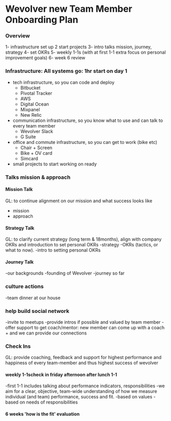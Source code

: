 # Wevolver new Team Member Onboarding Plan

### Overview
1- infrastructure set up
2 start projects
3- intro talks mission, journey, strategy
4- set OKRs
5- weekly 1-1s (with at first 1-1 extra focus on personal improvement goals)
6- week 6 review

### Infrastructure: All systems go: 1hr start on day 1
- tech infrastructure, so you can code and deploy
    - Bitbucket 
    - Pivotal Tracker 
    - AWS 
    - Digital Ocean 
    - Mixpanel 
    - New Relic 
- communication infrastructure, so you know what to use and can talk to every team member
    - Wevolver Slack 
    - G Suite 
- office and commute infrastructure, so you can get to work (bike etc)
    - Chair + Screen
    - Bike + OV card
    - Simcard
- small projects to start working on ready

### Talks mission & approach
#### Mission Talk
GL: to continue alignment on our mission and what success looks like
- mission
- approach

#### Strategy Talk
GL: to clarify current strategy (long term & 18months), align with company OKRs and introduction to set personal OKRs
-strategy
-OKRs (tactics, or what to now).
-intro to setting personal OKRs

#### Journey Talk
-our backgrounds
-founding of Wevolver
-journey so far

### culture actions
-team dinner at our house 

### help build social network
-invite to meetups
-provide intros if possible and valued by team member
-offer support to get coach/mentor: new member can come up with a coach + and we can provide our connections

### Check Ins
GL: provide coaching, feedback and support for highest performance and happiness of every team-member and thus highest success of wevolver 

#### weekly 1-1scheck in friday afternoon after lunch 1-1
-first 1-1 includes talking about performance indicators, responsibilities
-we aim for a clear, objective, team-wide understanding of how we measure individual (and team) performance, success and fit.
-based on values
-based on needs of responsibilities

#### 6 weeks 'how is the fit' evaluation
